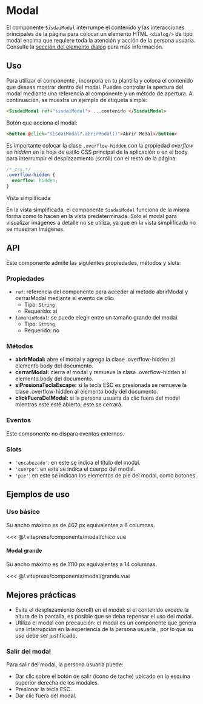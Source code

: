 <script setup>
import EjemploChico from "../../.vitepress/components/modal/chico.vue";
import EjemploGrande from "../../.vitepress/components/modal/grande.vue";
</script>

# Modal

El componente `SisdaiModal` interrumpe el contenido y las interacciones principales de la página para colocar un elemento HTML `<dialog/>` de tipo modal encima que requiere toda la atención y acción de la persona usuaria. Consulte la [sección del elemento dialog](https://developer.mozilla.org/es/docs/Web/HTML/Element/dialog) para más información.

<section id="uso">

## Uso

Para utilizar el componente , incorpora en tu plantilla y coloca el contenido que deseas mostrar dentro del modal. Puedes controlar la apertura del modal mediante una referencia al componente y un método de apertura. A continuación, se muestra un ejemplo de etiqueta simple:

```html
<SisdaiModal ref="sisdaiModal"> ...contenido </SisdaiModal>
```

Botón que acciona el modal:

```html
<button @click="sisdaiModal?.abrirModal()">Abrir Modal</button>
```

Es importante colocar la clase `.overflow-hidden` con la propiedad _overflow_ en _hidden_ en la hoja de estilo CSS principal de la aplicación o en el body para interrumpir el desplazamiento (scroll) con el resto de la página.

```css
/* css */
.overflow-hidden {
  overflow: hidden;
}
```

Vista simplificada

En la vista simplificada, el componente `SisdaiModal` funciona de la misma forma como lo hacen en la vista predeterminada. Solo el modal para visualizar imágenes a detalle no se utiliza, ya que en la vista simplificada no se muestran imágenes.

</section>

<section id="api">

## API

Este componente admite las siguientes propiedades, métodos y slots:

### Propiedades

- `ref`: referencia del componente para acceder al método abrirModal y cerrarModal mediante el evento de clic.
  - Tipo: `String`
  - Requerido: sí
- `tamanioModal`: se puede elegir entre un tamaño grande del modal.
  - Tipo: `String`
  - Requerido: no

### Métodos

- **abrirModal:** abre el modal y agrega la clase .overflow-hidden al elemento body del documento.
- **cerrarModal:** cierra el modal y remueve la clase .overflow-hidden al elemento body del documento.
- **siPresionaTeclaEscape:** si la tecla ESC es presionada se remueve la clase .overflow-hidden al elemento body del documento.
- **clickFueraDelModal:** si la persona usuaria da clic fuera del modal mientras este esté abierto, este se cerrará.

### Eventos

Este componente no dispara eventos externos.

### Slots

- `'encabezado'`: en este se indica el título del modal.
- `'cuerpo'`: en este se indica el cuerpo del modal.
- `'pie'`: en este se indican los elementos de pie del modal, como botones.

</section>

<section id="ejemplos">

## Ejemplos de uso

### Uso básico

Su ancho máximo es de 462 px equivalentes a 6 columnas.

<!-- <utils-ejemplo-doc ruta="modal/chico.vue"/> -->
<EjemploChico />
<<< @/.vitepress/components/modal/chico.vue

#### Modal grande

Su ancho máximo es de 1110 px equivalentes a 14 columnas.

<!-- <utils-ejemplo-doc ruta="modal/grande.vue"/> -->
<EjemploGrande />
<<< @/.vitepress/components/modal/grande.vue

## Mejores prácticas

- Evita el desplazamiento (scroll) en el modal: si el contenido excede la altura de la pantalla, es posible que se deba repensar el uso del modal.
- Utiliza el modal con precaución: el modal es un componente que genera una interrupción en la experiencia de la persona usuaria , por lo que su uso debe ser justificado.

### Salir del modal

Para salir del modal, la persona usuaria puede:

- Dar clic sobre el botón de salir (ícono de tache) ubicado en la esquina superior derecha de los modales.
- Presionar la tecla ESC.
- Dar clic fuera del modal.

</section>
